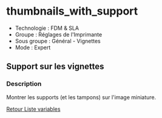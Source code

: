 # thumbnails_with_support

* Technologie : FDM & SLA
* Groupe : Réglages de l'Imprimante
* Sous groupe : Général - Vignettes 
* Mode : Expert

## Support sur les vignettes

### Description

Montrer les supports (et les tampons) sur l'image miniature.

[Retour Liste variables](variable_list.md)
